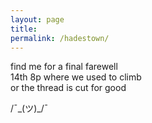 ```yaml
---
layout: page
title: 
permalink: /hadestown/
---
```


find me for a final farewell  
14th 8p where we used to climb  
or the thread is cut for good  

/¯\_(ツ)_/¯
